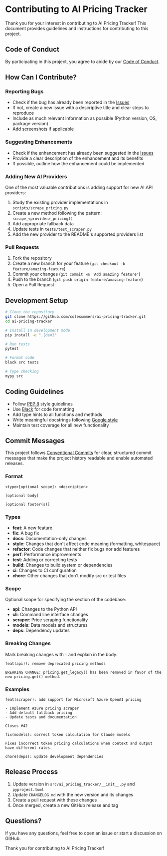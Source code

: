 # Contributing to AI Pricing Tracker

Thank you for your interest in contributing to AI Pricing Tracker! This document provides guidelines and instructions for contributing to this project.

## Code of Conduct

By participating in this project, you agree to abide by our [Code of Conduct](CODE_OF_CONDUCT.md).

## How Can I Contribute?

### Reporting Bugs

- Check if the bug has already been reported in the [Issues](https://github.com/colesummers/ai-pricing-tracker/issues)
- If not, create a new issue with a descriptive title and clear steps to reproduce
- Include as much relevant information as possible (Python version, OS, package version)
- Add screenshots if applicable

### Suggesting Enhancements

- Check if the enhancement has already been suggested in the [Issues](https://github.com/colesummers/ai-pricing-tracker/issues)
- Provide a clear description of the enhancement and its benefits
- If possible, outline how the enhancement could be implemented

### Adding New AI Providers

One of the most valuable contributions is adding support for new AI API providers:

1. Study the existing provider implementations in `scripts/scrape_pricing.py`
2. Create a new method following the pattern: `scrape_<provider>_pricing()`
3. Add appropriate fallback data
4. Update tests in `tests/test_scraper.py`
5. Add the new provider to the README's supported providers list

### Pull Requests

1. Fork the repository
2. Create a new branch for your feature (`git checkout -b feature/amazing-feature`)
3. Commit your changes (`git commit -m 'Add amazing feature'`)
4. Push to the branch (`git push origin feature/amazing-feature`)
5. Open a Pull Request

## Development Setup

```bash
# Clone the repository
git clone https://github.com/colesummers/ai-pricing-tracker.git
cd ai-pricing-tracker

# Install in development mode
pip install -e ".[dev]"

# Run tests
pytest

# Format code
black src tests

# Type checking
mypy src
```

## Coding Guidelines

- Follow [PEP 8](https://www.python.org/dev/peps/pep-0008/) style guidelines
- Use [Black](https://black.readthedocs.io/) for code formatting
- Add type hints to all functions and methods
- Write meaningful docstrings following [Google style](https://sphinxcontrib-napoleon.readthedocs.io/en/latest/example_google.html)
- Maintain test coverage for all new functionality

## Commit Messages

This project follows [Conventional Commits](https://www.conventionalcommits.org/) for clear, structured commit messages that make the project history readable and enable automated releases.

### Format

```
<type>[optional scope]: <description>

[optional body]

[optional footer(s)]
```

### Types

- **feat**: A new feature
- **fix**: A bug fix
- **docs**: Documentation-only changes
- **style**: Changes that don't affect code meaning (formatting, whitespace)
- **refactor**: Code changes that neither fix bugs nor add features
- **perf**: Performance improvements
- **test**: Adding or correcting tests
- **build**: Changes to build system or dependencies
- **ci**: Changes to CI configuration
- **chore**: Other changes that don't modify src or test files

### Scope

Optional scope for specifying the section of the codebase:
- **api**: Changes to the Python API
- **cli**: Command line interface changes
- **scraper**: Price scraping functionality
- **models**: Data models and structures
- **deps**: Dependency updates

### Breaking Changes

Mark breaking changes with `!` and explain in the body:

```
feat(api)!: remove deprecated pricing methods

BREAKING CHANGE: pricing.get_legacy() has been removed in favor of the new pricing.get() method.
```

### Examples

```
feat(scraper): add support for Microsoft Azure OpenAI pricing

- Implement Azure pricing scraper
- Add default fallback pricing
- Update tests and documentation

Closes #42
```

```
fix(models): correct token calculation for Claude models

Fixes incorrect token pricing calculations when context and output have different rates.
```

```
chore(deps): update development dependencies
```

## Release Process

1. Update version in `src/ai_pricing_tracker/__init__.py` and `pyproject.toml`
2. Update `CHANGELOG.md` with the new version and its changes
3. Create a pull request with these changes
4. Once merged, create a new GitHub release and tag

## Questions?

If you have any questions, feel free to open an issue or start a discussion on GitHub.

Thank you for contributing to AI Pricing Tracker!